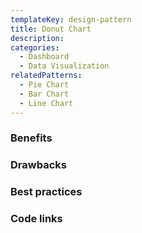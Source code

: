 ```yaml
---
templateKey: design-pattern
title: Donut Chart
description:
categories:
  - Dashboard
  - Data Visualization
relatedPatterns:
  - Pie Chart
  - Bar Chart
  - Line Chart
---
```


### Benefits

### Drawbacks

### Best practices

### Code links